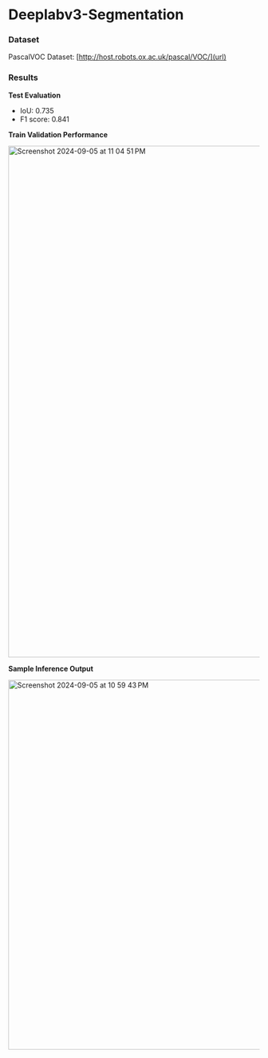 # Deeplabv3-Segmentation
### Dataset
PascalVOC Dataset: [http://host.robots.ox.ac.uk/pascal/VOC/](url)

### Results
**Test Evaluation**
- IoU: 0.735
- F1 score: 0.841


**Train Validation Performance**

<img width="1025" alt="Screenshot 2024-09-05 at 11 04 51 PM" src="https://github.com/user-attachments/assets/b9c13f2b-cd82-447a-9257-6bc6de2871f8">


**Sample Inference Output**

<img width="741" alt="Screenshot 2024-09-05 at 10 59 43 PM" src="https://github.com/user-attachments/assets/99f3b5e6-60fa-4fd5-932d-9e86f7a02efa">

